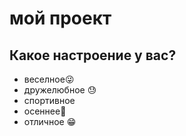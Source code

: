 # мой проект

## Какое настроение у вас?
* веселное:stuck_out_tongue_winking_eye:
* дружелюбное :sweat:
* спортивное 
* осеннее:high_brightness:
* отличное :grin:

